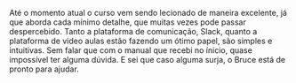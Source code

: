 Até o momento atual o curso vem sendo lecionado de maneira excelente, já que aborda cada mínimo detalhe, que muitas vezes pode passar despercebido. Tanto a plataforma de comunicação, Slack, quanto a plataforma de video aulas estão fazendo um ótimo papel, são simples e intuitivas. Sem falar que com o manual que recebi no ínicio, quase impossível ter alguma dúvida.
E sei que caso alguma surja, o Bruce está de pronto para ajudar.